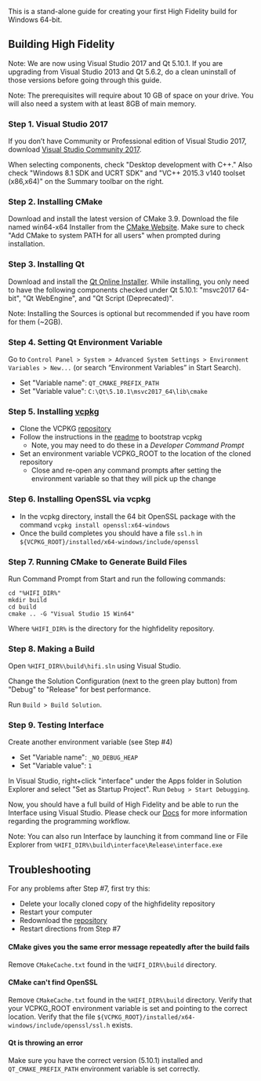 This is a stand-alone guide for creating your first High Fidelity build for Windows 64-bit.

## Building High Fidelity
Note: We are now using Visual Studio 2017 and Qt 5.10.1. If you are upgrading from Visual Studio 2013 and Qt 5.6.2, do a clean uninstall of those versions before going through this guide.

Note: The prerequisites will require about 10 GB of space on your drive. You will also need a system with at least 8GB of main memory.

### Step 1. Visual Studio 2017

If you don’t have Community or Professional edition of Visual Studio 2017, download [Visual Studio Community 2017](https://www.visualstudio.com/downloads/).

When selecting components, check "Desktop development with C++." Also check "Windows 8.1 SDK and UCRT SDK" and "VC++ 2015.3 v140 toolset (x86,x64)" on the Summary toolbar on the right.

### Step 2. Installing CMake

Download and install the latest version of CMake 3.9. Download the file named  win64-x64 Installer from the [CMake Website](https://cmake.org/download/). Make sure to check "Add CMake to system PATH for all users" when prompted during installation.

### Step 3. Installing Qt

Download and install the [Qt Online Installer](https://www.qt.io/download-open-source/?hsCtaTracking=f977210e-de67-475f-a32b-65cec207fd03%7Cd62710cd-e1db-46aa-8d4d-2f1c1ffdacea). While installing, you only need to have the following components checked under Qt 5.10.1: "msvc2017 64-bit", "Qt WebEngine", and "Qt Script (Deprecated)".

Note: Installing the Sources is optional but recommended if you have room for them (~2GB).

### Step 4. Setting Qt Environment Variable

Go to `Control Panel > System > Advanced System Settings > Environment Variables > New...` (or search “Environment Variables” in Start Search).
* Set "Variable name": `QT_CMAKE_PREFIX_PATH`
* Set "Variable value": `C:\Qt\5.10.1\msvc2017_64\lib\cmake`

### Step 5. Installing [vcpkg](https://github.com/Microsoft/vcpkg)

 * Clone the VCPKG [repository](https://github.com/Microsoft/vcpkg)
 * Follow the instructions in the [readme](https://github.com/Microsoft/vcpkg/blob/master/README.md) to bootstrap vcpkg
   * Note, you may need to do these in a _Developer Command Prompt_
 * Set an environment variable VCPKG_ROOT to the location of the cloned repository
   * Close and re-open any command prompts after setting the environment variable so that they will pick up the change

### Step 6. Installing OpenSSL via vcpkg

 * In the vcpkg directory, install the 64 bit OpenSSL package with the command `vcpkg install openssl:x64-windows`
 * Once the build completes you should have a file `ssl.h` in `${VCPKG_ROOT}/installed/x64-windows/include/openssl`

### Step 7. Running CMake to Generate Build Files

Run Command Prompt from Start and run the following commands:
```
cd "%HIFI_DIR%"
mkdir build
cd build
cmake .. -G "Visual Studio 15 Win64"
```

Where `%HIFI_DIR%` is the directory for the highfidelity repository.     

### Step 8. Making a Build

Open `%HIFI_DIR%\build\hifi.sln` using Visual Studio.

Change the Solution Configuration (next to the green play button) from "Debug" to "Release" for best performance.

Run `Build > Build Solution`.

### Step 9. Testing Interface

Create another environment variable (see Step #4)
* Set "Variable name": `_NO_DEBUG_HEAP`
* Set "Variable value": `1`

In Visual Studio, right+click "interface" under the Apps folder in Solution Explorer and select "Set as Startup Project". Run `Debug > Start Debugging`.

Now, you should have a full build of High Fidelity and be able to run the Interface using Visual Studio. Please check our [Docs](https://wiki.highfidelity.com/wiki/Main_Page) for more information regarding the programming workflow.

Note: You can also run Interface by launching it from command line or File Explorer from `%HIFI_DIR%\build\interface\Release\interface.exe`

## Troubleshooting

For any problems after Step #7, first try this:
* Delete your locally cloned copy of the highfidelity repository
* Restart your computer
* Redownload the [repository](https://github.com/highfidelity/hifi)
* Restart directions from Step #7

#### CMake gives you the same error message repeatedly after the build fails

Remove `CMakeCache.txt` found in the `%HIFI_DIR%\build` directory.

#### CMake can't find OpenSSL

Remove `CMakeCache.txt` found in the `%HIFI_DIR%\build` directory.  Verify that your VCPKG_ROOT environment variable is set and pointing to the correct location.  Verify that the file `${VCPKG_ROOT}/installed/x64-windows/include/openssl/ssl.h` exists.

#### Qt is throwing an error

Make sure you have the correct version (5.10.1) installed and `QT_CMAKE_PREFIX_PATH` environment variable is set correctly.
